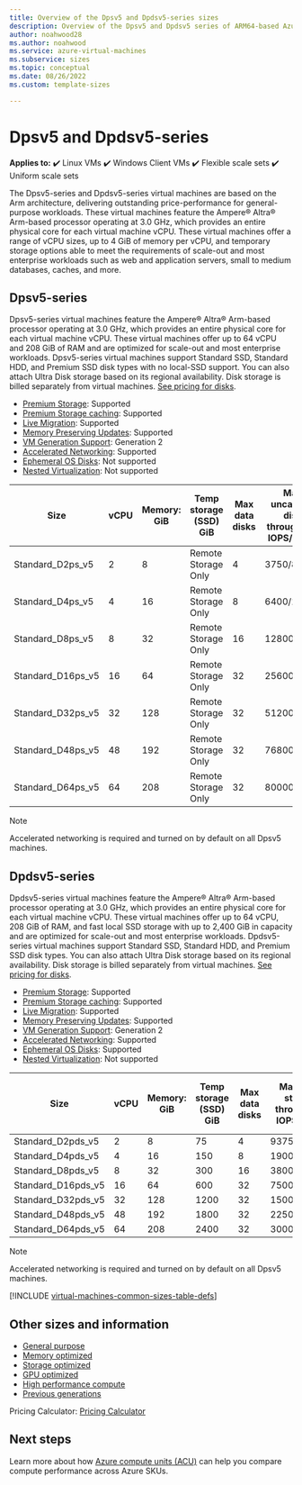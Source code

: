 ```yaml
---
title: Overview of the Dpsv5 and Dpdsv5-series sizes
description: Overview of the Dpsv5 and Dpdsv5 series of ARM64-based Azure Virtual Machines featuring the 80 core, 3.0 GHz Ampere Altra processor.
author: noahwood28
ms.author: noahwood
ms.service: azure-virtual-machines
ms.subservice: sizes
ms.topic: conceptual
ms.date: 08/26/2022
ms.custom: template-sizes

---
```


# Dpsv5 and Dpdsv5-series

**Applies to:** :heavy_check_mark: Linux VMs :heavy_check_mark: Windows Client VMs :heavy_check_mark: Flexible scale sets :heavy_check_mark: Uniform scale sets

The Dpsv5-series and Dpdsv5-series virtual machines are based on the Arm architecture, delivering outstanding price-performance for general-purpose workloads. These virtual machines feature the Ampere® Altra® Arm-based processor operating at 3.0 GHz, which provides an entire physical core for each virtual machine vCPU. These virtual machines offer a range of vCPU sizes, up to 4 GiB of memory per vCPU, and temporary storage options able to meet the requirements of scale-out and most enterprise workloads such as web and application servers, small to medium databases, caches, and more.

## Dpsv5-series

Dpsv5-series virtual machines feature the Ampere® Altra® Arm-based processor operating at 3.0 GHz, which provides an entire physical core for each virtual machine vCPU. These virtual machines offer up to 64 vCPU and 208 GiB of RAM and are optimized for scale-out and most enterprise workloads. Dpsv5-series virtual machines support Standard SSD, Standard HDD, and Premium SSD disk types with no local-SSD support. You can also attach Ultra Disk storage based on its regional availability. Disk storage is billed separately from virtual machines. [See pricing for disks](https://azure.microsoft.com/pricing/details/managed-disks/).

- [Premium Storage](premium-storage-performance.md): Supported 
- [Premium Storage caching](premium-storage-performance.md): Supported 
- [Live Migration](maintenance-and-updates.md): Supported 
- [Memory Preserving Updates](maintenance-and-updates.md): Supported 
- [VM Generation Support](generation-2.md): Generation 2 
- [Accelerated Networking](../virtual-network/create-vm-accelerated-networking-cli.md): Supported 
- [Ephemeral OS Disks](ephemeral-os-disks.md): Not supported
- [Nested Virtualization](/virtualization/hyper-v-on-windows/user-guide/nested-virtualization): Not supported

| Size | vCPU | Memory: GiB | Temp storage (SSD) GiB | Max data disks | Max uncached disk throughput: IOPS/MBps | Max burst uncached disk throughput: IOPS/MBps | Max NICs | Max network bandwidth (Mbps) |
|---|---|---|---|---|---|---|---|---|
| Standard_D2ps_v5	| 2	| 8	| Remote Storage Only	| 4	| 3750/85	| 10000/1200 | 2 | 12500 |
| Standard_D4ps_v5	| 4	| 16	| Remote Storage Only	| 8	| 6400/145	| 20000/1200 | 2 | 12500 |
| Standard_D8ps_v5	| 8	| 32	| Remote Storage Only	| 16	| 12800/290	| 20000/1200 | 4 | 12500 |
| Standard_D16ps_v5	| 16	| 64	| Remote Storage Only	| 32	| 25600/600	| 40000/1200 | 4 | 12500 |
| Standard_D32ps_v5	| 32	| 128	| Remote Storage Only	| 32	| 51200/865	| 80000/2000 | 8 | 16000 |
| Standard_D48ps_v5	| 48	| 192	| Remote Storage Only	| 32	| 76800/1315	| 80000/3000 | 8 | 24000 |
| Standard_D64ps_v5	| 64	| 208	| Remote Storage Only	| 32	| 80000/1735	| 80000/3000 | 8 | 40000 |

> [!NOTE]
> Accelerated networking is required and turned on by default on all Dpsv5 machines.

## Dpdsv5-series

Dpdsv5-series virtual machines feature the Ampere® Altra® Arm-based processor operating at 3.0 GHz, which provides an entire physical core for each virtual machine vCPU. These virtual machines offer up to 64 vCPU, 208 GiB of RAM, and fast local SSD storage with up to 2,400 GiB in capacity and are optimized for scale-out and most enterprise workloads. Dpdsv5-series virtual machines support Standard SSD, Standard HDD, and Premium SSD disk types. You can also attach Ultra Disk storage based on its regional availability. Disk storage is billed separately from virtual machines. [See pricing for disks](https://azure.microsoft.com/pricing/details/managed-disks/).

- [Premium Storage](premium-storage-performance.md): Supported 
- [Premium Storage caching](premium-storage-performance.md): Supported 
- [Live Migration](maintenance-and-updates.md): Supported 
- [Memory Preserving Updates](maintenance-and-updates.md): Supported 
- [VM Generation Support](generation-2.md): Generation 2 
- [Accelerated Networking](../virtual-network/create-vm-accelerated-networking-cli.md): Supported 
- [Ephemeral OS Disks](ephemeral-os-disks.md): Supported
- [Nested Virtualization](/virtualization/hyper-v-on-windows/user-guide/nested-virtualization): Not supported

| Size | vCPU | Memory: GiB | Temp storage (SSD) GiB | Max data disks | Max temp storage throughput: IOPS/MBps | Max uncached disk throughput: IOPS/MBps | Max burst uncached disk throughput: IOPS/MBps | Max NICs | Max network bandwidth (Mbps) |
|---|---|---|---|---|---|---|---|---|---|
| Standard_D2pds_v5    | 2  | 8  | 75   | 4  | 9375/125     | 3750/85  | 10000/1200 | 2 | 12500 |
| Standard_D4pds_v5 | 4 | 16 | 150 | 8 | 19000/250 | 6400/145 | 20000/1200 | 2 | 12500 |
| Standard_D8pds_v5 | 8 | 32 | 300 | 16 | 38000/500 | 12800/290 | 20000/1200 | 4 | 12500 |
| Standard_D16pds_v5 | 16 | 64 | 600 | 32 | 75000/1000 | 25600/600 | 40000/1200 | 4 | 12500 |
| Standard_D32pds_v5 | 32 | 128 | 1200 | 32 | 150000/2000 | 51200/865 | 80000/2000 | 8 | 16000 |
| Standard_D48pds_v5 | 48 | 192 | 1800 | 32 | 225000/3000 | 76800/1315 | 80000/3000 | 8 | 24000 |
| Standard_D64pds_v5 | 64 | 208 | 2400 | 32 | 300000/4000 | 80000/1735 |80000/3000 | 8 | 40000 |

> [!NOTE]
> Accelerated networking is required and turned on by default on all Dpsv5 machines.

[!INCLUDE [virtual-machines-common-sizes-table-defs](../../includes/virtual-machines-common-sizes-table-defs.md)]

## Other sizes and information

- [General purpose](sizes-general.md)
- [Memory optimized](sizes-memory.md)
- [Storage optimized](sizes-storage.md)
- [GPU optimized](sizes-gpu.md)
- [High performance compute](sizes-hpc.md)
- [Previous generations](sizes-previous-gen.md)

Pricing Calculator: [Pricing Calculator](https://azure.microsoft.com/pricing/calculator/)

## Next steps

Learn more about how [Azure compute units (ACU)](acu.md) can help you compare compute performance across Azure SKUs.
